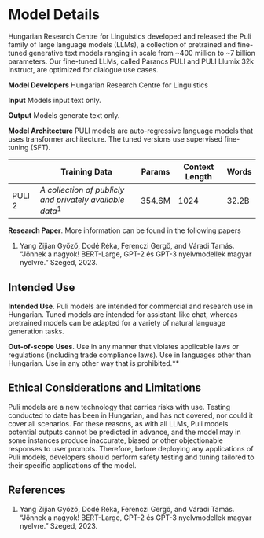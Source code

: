 # Model Details

Hungarian Research Centre for Linguistics developed and released the Puli family of large language models (LLMs), a collection of pretrained and fine-tuned generative text models ranging in scale from ~400 million to ~7 billion parameters. Our fine-tuned LLMs, called Parancs PULI and PULI Llumix 32k Instruct, are optimized for dialogue use cases.

**Model Developers** Hungarian Research Centre for Linguistics

**Input** Models input text only.

**Output** Models generate text only.

**Model Architecture** PULI models are auto-regressive language models that uses transformer architecture. The tuned versions use supervised fine-tuning (SFT).


||Training Data|Params|Context Length|Words|
|---|---|---|---|---|
PULI 2 |*A collection of publicly and privately available data*<sup>1</sup>|354.6M|1024|32.2B


**Research Paper**. More information can be found in the following papers

1. Yang Zijian Győző, Dodé Réka, Ferenczi Gergő, and Váradi Tamás. “Jönnek a nagyok! BERT-Large, GPT-2 és GPT-3 nyelvmodellek magyar nyelvre.” Szeged, 2023.


## Intended Use

**Intended Use**. Puli models are intended for commercial and research use in Hungarian. Tuned models are intended for assistant-like chat, whereas pretrained models can be adapted for a variety of natural language generation tasks.

**Out-of-scope Uses**. Use in any manner that violates applicable laws or regulations (including trade compliance laws). Use in languages other than Hungarian. Use in any other way that is prohibited.**

## Ethical Considerations and Limitations

Puli models are a new technology that carries risks with use. Testing conducted to date has been in Hungarian, and has not covered, nor could it cover all scenarios. For these reasons, as with all LLMs, Puli models potential outputs cannot be predicted in advance, and the model may in some instances produce inaccurate, biased or other objectionable responses to user prompts. Therefore, before deploying any applications of Puli models, developers should perform safety testing and tuning tailored to their specific applications of the model.


## References

1. Yang Zijian Győző, Dodé Réka, Ferenczi Gergő, and Váradi Tamás. “Jönnek a nagyok! BERT-Large, GPT-2 és GPT-3 nyelvmodellek magyar nyelvre.” Szeged, 2023.
